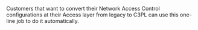 Customers that want to convert their Network Access Control configurations at their Access layer from legacy to C3PL can use this one-line job to do it automatically.